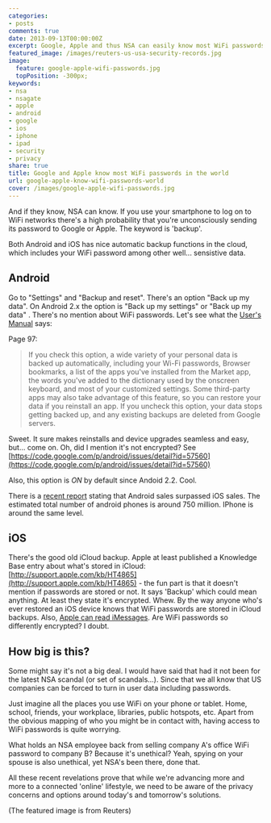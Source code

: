 ```yaml
---
categories:
- posts
comments: true
date: 2013-09-13T00:00:00Z
excerpt: Google, Apple and thus NSA can easily know most WiFi passwords in the world.
featured_image: /images/reuters-us-usa-security-records.jpg
image:
  feature: google-apple-wifi-passwords.jpg
  topPosition: -300px;
keywords:
- nsa
- nsagate
- apple
- android
- google
- ios
- iphone
- ipad
- security
- privacy
share: true
title: Google and Apple know most WiFi passwords in the world
url: google-apple-know-wifi-passwords-world
cover: /images/google-apple-wifi-passwords.jpg
---
```


And if they know, NSA can know. If you use your smartphone to log on to WiFi networks there's a high probability that you're unconsciously sending its password to Google or Apple. The keyword is 'backup'.


Both Android and iOS has nice automatic backup functions in the cloud, which includes your WiFi password among other well... sensistive data.

## Android

Go to "Settings" and "Backup and reset". There's an option "Back up my data". On Android 2.x the option is  "Back up my settings" or "Back up my data" . There's no mention about WiFi passwords. Let's see what the [User's Manual](http://static.googleusercontent.com/external_content/untrusted_dlcp/www.google.com/en/us/help/hc/pdfs/mobile/AndroidUsersGuide-40-en.pdf) says:

Page 97:

> If you check this option, a wide variety of your personal data is backed up automatically, including your Wi-Fi passwords, Browser bookmarks, a list of the apps you've installed from the Market app, the words you've added to the dictionary used by the onscreen keyboard, and most of your customized settings. Some third-party apps may also take advantage of this feature, so you can restore your data if you reinstall an app. If you uncheck this option, your data stops getting backed up, and any existing backups are deleted from Google servers.

Sweet. It sure makes reinstalls and device upgrades seamless and easy, but... come on. Oh, did I mention it's not encrypted? See [https://code.google.com/p/android/issues/detail?id=57560](https://code.google.com/p/android/issues/detail?id=57560)

Also, this option is *ON* by default since Andoid 2.2. Cool.

There is a [recent report](http://www.cbsnews.com/8301-505124_162-57597453/android-extends-market-share-lead-over-iphone/) stating that Android sales surpassed iOS sales. The estimated total number of android phones is around 750 million. IPhone is around the same level.

## iOS

There's the good old iCloud backup. Apple at least published a Knowledge Base entry about what's stored in iCloud: [http://support.apple.com/kb/HT4865](http://support.apple.com/kb/HT4865) - the fun part is that it doesn't mention if passwords are stored or not. It says 'Backup' which could mean anything. At least they state it's encrypted. Whew. By the way anyone who's ever restored an iOS device knows that WiFi passwords are stored in iCloud backups. Also, [Apple can read iMessages](http://blog.cryptographyengineering.com/2013/06/can-apple-read-your-imessages.html). Are WiFi passwords so differently encrypted? I doubt.

## How big is this?

Some might say it's not a big deal. I would have said that had it not been for the latest NSA scandal (or set of scandals...). Since that we all know that US companies can be forced to turn in user data including passwords.

Just imagine all the places you use WiFi on your phone or tablet. Home, school, friends, your workplace, libraries, public hotspots, etc. Apart from the obvious mapping of who you might be in contact with, having access to WiFi passwords is quite worrying.

What holds an NSA employee back from selling company A's office WiFi password to company B? Because it's unethical? Yeah, spying on your spouse is also unethical, yet NSA's been there, done that.

All these recent revelations prove that while we're advancing more and more to a connected 'online' lifestyle, we need to be aware of the privacy concerns and options around today's and tomorrow's solutions.

 

(The featured image is from Reuters)
